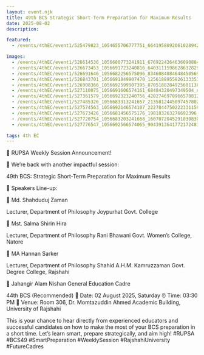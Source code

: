 ```yaml
---
layout: event.njk
title: 49th BCS Strategic Short-Term Preparation for Maximum Results
date: 2025-08-02
description: 

featured:
  - /events/4thEC/event1/525479823_1054655706777751_6641958892061028942_n.jpg

images:
  - /events/4thEC/event1/526614536_1056680773241911_6769224264636090884_n.jpg 
  - /events/4thEC/event1/526673453_1056691723240816_6403111598628632829_n.jpg 
  - /events/4thEC/event1/526691646_1056682256575096_8346084084648450569_n.jpg 
  - /events/4thEC/event1/526843701_1056691849907470_1256188955926133353_n.jpg 
  - /events/4thEC/event1/526908366_1056692599907395_8705188284925601138_n.jpg 
  - /events/4thEC/event1/527110075_1056691606574161_68484320497349504_n.jpg 
  - /events/4thEC/event1/527361579_1056692323240756_4202746970966570812_n.jpg 
  - /events/4thEC/event1/527485326_1056683313241657_2135812445097457802_n.jpg 
  - /events/4thEC/event1/527574563_1056692146574107_2227844750222331159_n.jpg 
  - /events/4thEC/event1/527673426_1056681456575176_198183263276692396_n.jpg 
  - /events/4thEC/event1/527720754_1056683203241668_1607072045291030830_n.jpg
  - /events/4thEC/event1/527776547_1056692566574065_9043913641772172481_n.jpg 

tags: 4th EC
---
```

📘 RUPSA Weekly Session Announcement! 

📘 We’re back with another impactful session:

49th BCS: Strategic Short-Term Preparation for Maximum Results

🎤 Speakers Line-up:

🔹 Md. Shahduduj Zaman

Lecturer, Department of Philosophy
Joypurhat Govt. College

🔹 Mst. Salma Shirin Hira

Lecturer, Department of Philosophy
Rani Bhawani Govt. Women’s College, Natore

🔹 MA Hannan Sarker

Lecturer, Department of Philosophy
Shahid A.H.M. Kamruzzaman Govt. Degree College, Rajshahi

🔹 Jahangir Alam Nishan
General Education Cadre


44th BCS (Recommended)
📅 Date: 02 August 2025, Saturday
⏰ Time: 03:30 PM
📍 Venue: Room 306, Dr. Momtazuddin Ahmed Academic Building, University of Rajshahi

This is your chance to hear directly from experienced educators and successful candidates on how to make the most of your BCS preparation in a short time. Let’s learn smart, prepare strategically, and aim high!
#RUPSA #BCS49 #SmartPreparation #WeeklySession #RajshahiUniversity #FutureCadres
